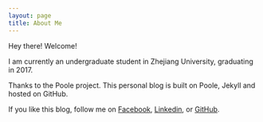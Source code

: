 ```yaml
---
layout: page
title: About Me
---
```


<p class="message">
  Hey there! Welcome!
</p>

I am currently an undergraduate student in Zhejiang University, graduating in 2017. 


Thanks to the Poole project. This personal blog is built on Poole, Jekyll and hosted on GitHub.

If you like this blog, follow me on [Facebook](https://www.facebook.com/jazmyn.qian), [Linkedin](https://cn.linkedin.com/in/xqian94), or [GitHub](https://github.com/xeniaqian94).

